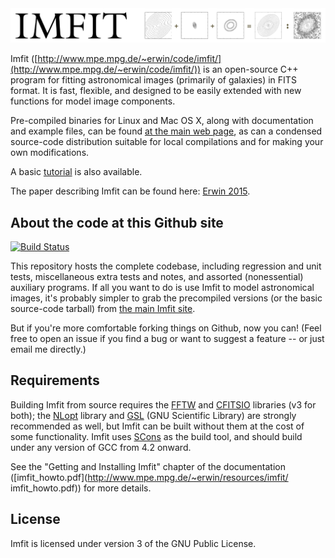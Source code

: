 <!-- # Imfit -->

<img src="graphics/logo_for_README.png" width="600">


Imfit
([http://www.mpe.mpg.de/~erwin/code/imfit/](http://www.mpe.mpg.de/~erwin/code/imfit/)) 
is an open-source C++ program for fitting astronomical images
(primarily of galaxies) in FITS format. It is fast, flexible, and designed to be easily
extended with new functions for model image components.

Pre-compiled binaries for Linux and Mac OS X, along with documentation
and example files, can be found [at the main web
page](http://www.mpe.mpg.de/~erwin/code/imfit/index.html#downloads), as
can a condensed source-code distribution suitable for local compilations and for
making your own modifications.

A basic [tutorial](http://www.mpe.mpg.de/~erwin/code/imfit/markdown/index.html) is also available.

The paper describing Imfit can be found here: 
[Erwin 2015](http://adsabs.harvard.edu/abs/2015ApJ...799..226E).


## About the code at this Github site

[![Build Status](https://travis-ci.org/perwin/imfit.svg?branch=master)](https://travis-ci.org/perwin/imfit)

This repository hosts the complete codebase, including regression
and unit tests, miscellaneous extra tests and notes, and assorted
(nonessential) auxiliary programs. If all you want to do is use Imfit to
model astronomical images, it's probably simpler to grab the precompiled
versions (or the basic source-code tarball) from [the main Imfit
site](http://www.mpe.mpg.de/~erwin/code/imfit/).

But if you're more comfortable forking things on Github, now you can!
(Feel free to open an issue if you find a bug or want to suggest a feature --
or just email me directly.)


## Requirements

Building Imfit from source requires the [FFTW](http://www.fftw.org) and 
[CFITSIO](http://heasarc.gsfc.nasa.gov/fitsio/fitsio.html) libraries (v3
for both); the [NLopt](http://ab-initio.mit.edu/wiki/index.php/NLopt) library and 
[GSL](http://www.gnu.org/software/gsl/) (GNU Scientific Library) are
strongly recommended as well, but Imfit can be built without them at the
cost of some functionality. Imfit uses [SCons](http://scons.org) as the build tool,
and should build under any version of GCC from 4.2 onward. 

See the "Getting and Installing Imfit" chapter of the documentation
([imfit_howto.pdf](http://www.mpe.mpg.de/~erwin/resources/imfit/
imfit_howto.pdf)) for more details.


## License

Imfit is licensed under version 3 of the GNU Public License.
